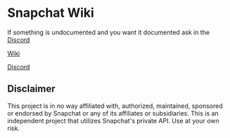 # Snapchat Wiki

If something is undocumented and you want it documented ask in the [Discord](https://discord.gg/YfAqaSDfF6)

[Wiki](https://github.com/killed/Snapchat-Wiki/wiki)

[Discord](https://discord.gg/YfAqaSDfF6)

## Disclaimer
This project is in no way affiliated with, authorized, maintained, sponsored or endorsed by Snapchat or any of its affiliates or subsidiaries. This is an independent project that utilizes Snapchat's private API. Use at your own risk.
